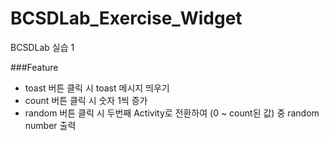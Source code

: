 # BCSDLab_Exercise_Widget
BCSDLab 실습 1

###Feature
- toast 버튼 클릭 시 toast 메시지 띄우기
- count 버튼 클릭 시 숫자 1씩 증가
- random 버튼 클릭 시 두번째 Activity로 전환하여 (0 ~ count된 값) 중 random number 출력

